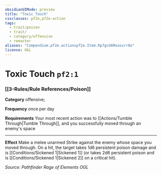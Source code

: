 ```yaml
---
obsidianUIMode: preview
title: "Toxic Touch"
cssclasses: pf2e,pf2e-action
tags:
  - trait/poison
  - trait/
  - category/offensive
  - remaster
aliases: "Compendium.pf2e.actionspf2e.Item.Rp7gcG6Mxasurr8o"
license: OGL
---
```

# Toxic Touch `pf2:1`

### [[3-Rules/Rule References/Poison]]

**Category** offensive; 




**Frequency** once per day

**Requirements** Your most recent action was to [[Actions/Tumble Through|Tumble Through]], and you successfully moved through an enemy's space

* * *

**Effect** Make a melee unarmed Strike against the enemy whose space you moved through. On a hit, the target takes 1d6 persistent poison damage and is [[Conditions/Sickened 1|Sickened 1]] (or takes 2d6 persistent poison and is [[Conditions/Sickened 1|Sickened 2]] on a critical hit).

*Source: Pathfinder Rage of Elements*
*OGL*